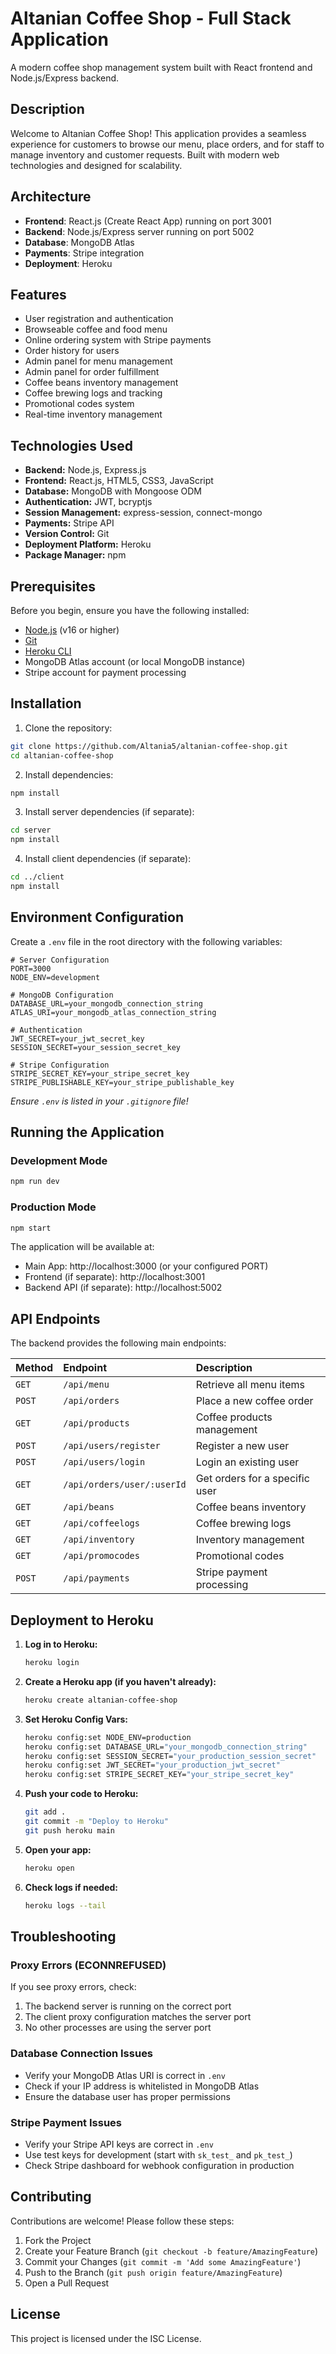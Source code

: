 # Altanian Coffee Shop - Full Stack Application

A modern coffee shop management system built with React frontend and Node.js/Express backend.

## Description

Welcome to Altanian Coffee Shop! This application provides a seamless experience for customers to browse our menu, place orders, and for staff to manage inventory and customer requests. Built with modern web technologies and designed for scalability.

## Architecture

- **Frontend**: React.js (Create React App) running on port 3001
- **Backend**: Node.js/Express server running on port 5002  
- **Database**: MongoDB Atlas
- **Payments**: Stripe integration
- **Deployment**: Heroku

## Features

* User registration and authentication
* Browseable coffee and food menu
* Online ordering system with Stripe payments
* Order history for users
* Admin panel for menu management
* Admin panel for order fulfillment
* Coffee beans inventory management
* Coffee brewing logs and tracking
* Promotional codes system
* Real-time inventory management

## Technologies Used

* **Backend:** Node.js, Express.js
* **Frontend:** React.js, HTML5, CSS3, JavaScript
* **Database:** MongoDB with Mongoose ODM
* **Authentication:** JWT, bcryptjs
* **Session Management:** express-session, connect-mongo
* **Payments:** Stripe API
* **Version Control:** Git
* **Deployment Platform:** Heroku
* **Package Manager:** npm

## Prerequisites

Before you begin, ensure you have the following installed:

* [Node.js](https://nodejs.org/) (v16 or higher)
* [Git](https://git-scm.com/)
* [Heroku CLI](https://devcenter.heroku.com/articles/heroku-cli)
* MongoDB Atlas account (or local MongoDB instance)
* Stripe account for payment processing

## Installation

1. Clone the repository:
```bash
git clone https://github.com/Altania5/altanian-coffee-shop.git
cd altanian-coffee-shop
```

2. Install dependencies:
```bash
npm install
```

3. Install server dependencies (if separate):
```bash
cd server
npm install
```

4. Install client dependencies (if separate):
```bash
cd ../client
npm install
```

## Environment Configuration

Create a `.env` file in the root directory with the following variables:

```env
# Server Configuration
PORT=3000
NODE_ENV=development

# MongoDB Configuration
DATABASE_URL=your_mongodb_connection_string
ATLAS_URI=your_mongodb_atlas_connection_string

# Authentication
JWT_SECRET=your_jwt_secret_key
SESSION_SECRET=your_session_secret_key

# Stripe Configuration
STRIPE_SECRET_KEY=your_stripe_secret_key
STRIPE_PUBLISHABLE_KEY=your_stripe_publishable_key
```

*Ensure `.env` is listed in your `.gitignore` file!*

## Running the Application

### Development Mode
```bash
npm run dev
```

### Production Mode
```bash
npm start
```

The application will be available at:
- Main App: http://localhost:3000 (or your configured PORT)
- Frontend (if separate): http://localhost:3001
- Backend API (if separate): http://localhost:5002

## API Endpoints

The backend provides the following main endpoints:

| Method | Endpoint             | Description                     |
| :----- | :------------------- | :------------------------------ |
| `GET`  | `/api/menu`          | Retrieve all menu items         |
| `POST` | `/api/orders`        | Place a new coffee order        |
| `GET`  | `/api/products`      | Coffee products management      |
| `POST` | `/api/users/register`| Register a new user             |
| `POST` | `/api/users/login`   | Login an existing user          |
| `GET`  | `/api/orders/user/:userId` | Get orders for a specific user |
| `GET`  | `/api/beans`         | Coffee beans inventory          |
| `GET`  | `/api/coffeelogs`    | Coffee brewing logs             |
| `GET`  | `/api/inventory`     | Inventory management            |
| `GET`  | `/api/promocodes`    | Promotional codes               |
| `POST` | `/api/payments`      | Stripe payment processing       |

## Deployment to Heroku

1. **Log in to Heroku:**
    ```bash
    heroku login
    ```

2. **Create a Heroku app (if you haven't already):**
    ```bash
    heroku create altanian-coffee-shop
    ```

3. **Set Heroku Config Vars:**
    ```bash
    heroku config:set NODE_ENV=production
    heroku config:set DATABASE_URL="your_mongodb_connection_string"
    heroku config:set SESSION_SECRET="your_production_session_secret"
    heroku config:set JWT_SECRET="your_production_jwt_secret"
    heroku config:set STRIPE_SECRET_KEY="your_stripe_secret_key"
    ```

4. **Push your code to Heroku:**
    ```bash
    git add .
    git commit -m "Deploy to Heroku"
    git push heroku main
    ```

5. **Open your app:**
    ```bash
    heroku open
    ```

6. **Check logs if needed:**
    ```bash
    heroku logs --tail
    ```

## Troubleshooting

### Proxy Errors (ECONNREFUSED)

If you see proxy errors, check:
1. The backend server is running on the correct port
2. The client proxy configuration matches the server port
3. No other processes are using the server port

### Database Connection Issues

- Verify your MongoDB Atlas URI is correct in `.env`
- Check if your IP address is whitelisted in MongoDB Atlas
- Ensure the database user has proper permissions

### Stripe Payment Issues

- Verify your Stripe API keys are correct in `.env`
- Use test keys for development (start with `sk_test_` and `pk_test_`)
- Check Stripe dashboard for webhook configuration in production

## Contributing

Contributions are welcome! Please follow these steps:

1. Fork the Project
2. Create your Feature Branch (`git checkout -b feature/AmazingFeature`)
3. Commit your Changes (`git commit -m 'Add some AmazingFeature'`)
4. Push to the Branch (`git push origin feature/AmazingFeature`)
5. Open a Pull Request

## License

This project is licensed under the ISC License.
